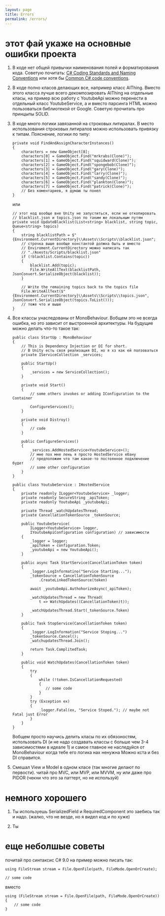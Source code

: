 ```yaml
---
layout: page
title: Errors
permalink: /errors/
---
```


# этот фай укаже на основные ошибки проекта

1.  В коде нет общей привычки наименования полей и форматирования кода. 
    Советую почитать: [C# Coding Standards and Naming Conventions](https://github.com/ktaranov/naming-convention/blob/master/C%23%20Coding%20Standards%20and%20Naming%20Conventions.md) 
    или хотя бы [Common C# code conventions](https://learn.microsoft.com/en-us/dotnet/csharp/fundamentals/coding-style/coding-conventions).

2.  В коде полно класов делающих все, например класс AIThing. 
    Вместо этого класса лучше всего декомпозировать AIThing на отдельные класы,
    на пример всю работу с YoutubeApi можно перенести в отдельный класс YoutubeService,
    а и вместо парсинга HTML можно пользоваться библиотекой от Google. 
    Советую прочитать про принцыпы SOLID.

3.  В коде много логики завязанной на строковых литиралах.
    В место использования строковых литиралов можно использовать привязку к типам.
    Пояснение, логики по типу: 
    ```CSharp 
    private void FindAndAssignCharacterInstances()
    {
        characters = new GameObject[8];
        characters[0] = GameObject.Find("mrkrabs(Clone)");
        characters[1] = GameObject.Find("squidward(Clone)");
        characters[2] = GameObject.Find("spongebob(Clone)");
        characters[3] = GameObject.Find("gary(Clone)");
        characters[4] = GameObject.Find("larry(Clone)");
        characters[5] = GameObject.Find("sandy(Clone)");
        characters[6] = GameObject.Find("plankton(Clone)");
        characters[7] = GameObject.Find("patrick(Clone)");
        // Без коментариев, я думаю ты понел
    }
    ```
    или
    ```CSharp
    // этот код вообще вне Unity не запуститься, если не откопировать 
    // blacklist.json и topics.json по таким же локальным путям
    private void UpdateBlacklist(List<string> blacklist, string topic, Queue<string> topics)
    {
        string blacklistPath = $"{Environment.CurrentDirectory}\\Assets\\Scripts\\blacklist.json";
        // строчка выше вообще константой должна быть и вместо 
        // Enviroment.CurrentDirectory можно написать так
        // "./Asests/Scripts/blacklist.json"
        if (!blacklist.Contains(topic))
        {
            blacklist.Add(topic);
            File.WriteAllText(blacklistPath, JsonConvert.SerializeObject(blacklist));
        }

        // Write the remaining topics back to the topics file
        File.WriteAllText($"{Environment.CurrentDirectory}\\Assets\\Scripts\\topics.json", JsonConvert.SerializeObject(topics.ToList()));
        // тоже что и выше
    }
    ``` 

4.  Все классы унаследованы от MonoBehaviour. 
    Bобщем это не всегда ошибка, но это зависит от выстроенной архитектуры.
    На будущие можно делать что-то такое так:
    ```CSharp
    public class StartUp : MonoBehaviour
    {
        // This is Dependency Injection or DI for short. 
        // В Unity есть своя реализация DI, но я хз как ей ползоваться
        private IServiceCollection _services;

        public StartUp()
        {
            _services = new ServiceCollection();
        }

        private void Start()
        {
            // some others invokes or adding IConfiguration to the Container

            ConfigureServices();
        }

        private void Distroy()
        {
            // code
        } 

        public ConfigureServices()
        {
            _services.AddHostedService<YoutubeService>(); 
            // мне пох мне лень я просто HostedService ебану
            // предположим что там какое-то постоянное подключение будет
            // some other configuration
        }
    }

    public class YoutubeService : IHostedService
    {
        private readonly ILogger<YoutubeService> _logger;
        private readonly SecureString _apiToken;
        private readonly YoutubeApi _youtubeApi;

        private Thread _watchUpdatesThread;
        private CancellationTokenSource _tokenSource;

        public YoutubeService(
            ILogger<YoutubeService> logger,
            IYoutubeApiConfiguration configuration) // зависимости
        {
            _logger = logger;
            _apiToken = configuration.Token;
            _youtubeApi = new YoutubeApi();
        }

        public async Task StartService(CancellationToken token)
        {
            _logger.LogInformatino("Service Starting...");
            _tokenSource = CancellationTokenSource
                .CreateLinkedTokenSource(token)

            await _youtubeApi.AuthohorizeAsync(_apiToken);

            _watchUpdatesThread = new Thread(
                t => WatchUpdates((CancellationToken)t));

            _watchUpdatesThread.Start(_tokenSource.Token)
        }

        public Task StopService(CancellationToken token)
        {
            _logger.LogInformation("Service Stoping...")
            _tokenSource.Cancel();
            _watchupdatesThread.Join(); 

            return Task.ComplitedTask;
        }

        public void WatchUpdates(CancellationToken token)
        {
            try 
            {
                while (!token.IsCancellationRequested)
                {
                   // some code 
                }
            }
            try (Exception ex)
            {
                _logger.Fatal(ex, "Service Stoped."); // maybe not Fatal just Error
            }
        }
    }
    ```
    Вобщем просто научись делить класы по их обязоностям, использовать DI 
    (и не надо создавать классы с больше чем 3-4 зависимостями в идеале 1)
    и самое главное не наследуйся от MonoBehaviour когда тебе его логика нах ненужна
    Можно кста и без DI справится. 

5. Смешал View и Model в одном класе (так многие делают по первости). 
   читай про MVC, или MVP, или MVVM, ну или даже про PIDOR 
   (чекни что это за паттерт, но не используй)

# немного хорошего 

1. Ты используешь SerializedField и RequiredComponent это заебись так и надо. 
   (жалко, что не везде, но я видел код и по хуже)

2. Ты 

# еще неболшые советы 

почитай про синтаксис C# 9.0
на пример можно писать так:

```CSharp
using FileStream stream = File.OpenFile(path, FileMode.OpenOrCreate);

// some code
```
вместо 
```CSharp
using (FileStream stream = File.OpenFile(path, FileMode.OpenOrCreate))
{
    // some code
}
```